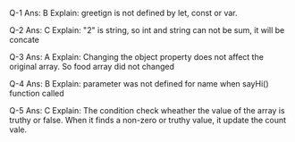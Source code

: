 Q-1
Ans: B
Explain: greetign  is not defined by let, const or var.

Q-2
Ans: C
Explain: "2" is string, so int and string can not be sum,  it will be 
concate

Q-3
Ans: A
Explain: Changing the object property does not affect the original array. So food array did not changed

Q-4
Ans: B
Explain: parameter was not defined for name when sayHi() function called

Q-5
Ans: C
Explain: The condition check wheather the value of the array is truthy or false. When it finds a non-zero or truthy value, it update the count vale.